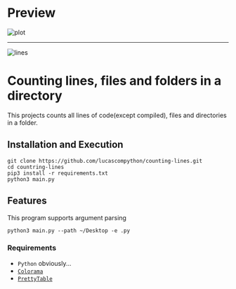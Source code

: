 # Preview
![plot](https://cdn.discordapp.com/attachments/626449728988774401/917097656319357028/unknown.png "Image")

---
![lines](https://img.shields.io/tokei/lines/github/lucascompython/counting-lines)
# Counting lines, files and folders in a directory 

This projects counts all lines of code(except compiled), files and directories in a folder.

## Installation and Execution 

    git clone https://github.com/lucascompython/counting-lines.git
    cd countring-lines
    pip3 install -r requirements.txt
    python3 main.py

## Features

This program supports argument parsing

    python3 main.py --path ~/Desktop -e .py

### Requirements

- `Python` obviously...
- [`Colorama`](https://pypi.org/project/colorama/)
- [`PrettyTable`](https://pypi.org/project/prettytable/)

